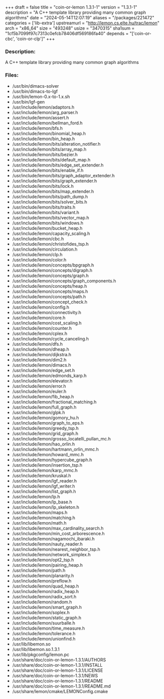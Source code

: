 +++
draft = false
title = "coin-or-lemon 1.3.1-1"
version = "1.3.1-1"
description = "A C++ template library providing many common graph algorithms"
date = "2024-05-14T12:07:19"
aliases = "/packages/221472"
categories = ['lib-extra']
upstreamurl = "http://lemon.cs.elte.hu/trac/lemon"
arch = "x86_64"
size = "493248"
usize = "3470315"
sha1sum = "1cf5b7099f97c7313c0efcb78406df569186fa40"
depends = "['coin-or-cbc', 'coin-or-clp']"
+++
### Description: 
A C++ template library providing many common graph algorithms

### Files: 
* /usr/bin/dimacs-solver
* /usr/bin/dimacs-to-lgf
* /usr/bin/lemon-0.x-to-1.x.sh
* /usr/bin/lgf-gen
* /usr/include/lemon/adaptors.h
* /usr/include/lemon/arg_parser.h
* /usr/include/lemon/assert.h
* /usr/include/lemon/bellman_ford.h
* /usr/include/lemon/bfs.h
* /usr/include/lemon/binomial_heap.h
* /usr/include/lemon/bin_heap.h
* /usr/include/lemon/bits/alteration_notifier.h
* /usr/include/lemon/bits/array_map.h
* /usr/include/lemon/bits/bezier.h
* /usr/include/lemon/bits/default_map.h
* /usr/include/lemon/bits/edge_set_extender.h
* /usr/include/lemon/bits/enable_if.h
* /usr/include/lemon/bits/graph_adaptor_extender.h
* /usr/include/lemon/bits/graph_extender.h
* /usr/include/lemon/bits/lock.h
* /usr/include/lemon/bits/map_extender.h
* /usr/include/lemon/bits/path_dump.h
* /usr/include/lemon/bits/solver_bits.h
* /usr/include/lemon/bits/traits.h
* /usr/include/lemon/bits/variant.h
* /usr/include/lemon/bits/vector_map.h
* /usr/include/lemon/bits/windows.h
* /usr/include/lemon/bucket_heap.h
* /usr/include/lemon/capacity_scaling.h
* /usr/include/lemon/cbc.h
* /usr/include/lemon/christofides_tsp.h
* /usr/include/lemon/circulation.h
* /usr/include/lemon/clp.h
* /usr/include/lemon/color.h
* /usr/include/lemon/concepts/bpgraph.h
* /usr/include/lemon/concepts/digraph.h
* /usr/include/lemon/concepts/graph.h
* /usr/include/lemon/concepts/graph_components.h
* /usr/include/lemon/concepts/heap.h
* /usr/include/lemon/concepts/maps.h
* /usr/include/lemon/concepts/path.h
* /usr/include/lemon/concept_check.h
* /usr/include/lemon/config.h
* /usr/include/lemon/connectivity.h
* /usr/include/lemon/core.h
* /usr/include/lemon/cost_scaling.h
* /usr/include/lemon/counter.h
* /usr/include/lemon/cplex.h
* /usr/include/lemon/cycle_canceling.h
* /usr/include/lemon/dfs.h
* /usr/include/lemon/dheap.h
* /usr/include/lemon/dijkstra.h
* /usr/include/lemon/dim2.h
* /usr/include/lemon/dimacs.h
* /usr/include/lemon/edge_set.h
* /usr/include/lemon/edmonds_karp.h
* /usr/include/lemon/elevator.h
* /usr/include/lemon/error.h
* /usr/include/lemon/euler.h
* /usr/include/lemon/fib_heap.h
* /usr/include/lemon/fractional_matching.h
* /usr/include/lemon/full_graph.h
* /usr/include/lemon/glpk.h
* /usr/include/lemon/gomory_hu.h
* /usr/include/lemon/graph_to_eps.h
* /usr/include/lemon/greedy_tsp.h
* /usr/include/lemon/grid_graph.h
* /usr/include/lemon/grosso_locatelli_pullan_mc.h
* /usr/include/lemon/hao_orlin.h
* /usr/include/lemon/hartmann_orlin_mmc.h
* /usr/include/lemon/howard_mmc.h
* /usr/include/lemon/hypercube_graph.h
* /usr/include/lemon/insertion_tsp.h
* /usr/include/lemon/karp_mmc.h
* /usr/include/lemon/kruskal.h
* /usr/include/lemon/lgf_reader.h
* /usr/include/lemon/lgf_writer.h
* /usr/include/lemon/list_graph.h
* /usr/include/lemon/lp.h
* /usr/include/lemon/lp_base.h
* /usr/include/lemon/lp_skeleton.h
* /usr/include/lemon/maps.h
* /usr/include/lemon/matching.h
* /usr/include/lemon/math.h
* /usr/include/lemon/max_cardinality_search.h
* /usr/include/lemon/min_cost_arborescence.h
* /usr/include/lemon/nagamochi_ibaraki.h
* /usr/include/lemon/nauty_reader.h
* /usr/include/lemon/nearest_neighbor_tsp.h
* /usr/include/lemon/network_simplex.h
* /usr/include/lemon/opt2_tsp.h
* /usr/include/lemon/pairing_heap.h
* /usr/include/lemon/path.h
* /usr/include/lemon/planarity.h
* /usr/include/lemon/preflow.h
* /usr/include/lemon/quad_heap.h
* /usr/include/lemon/radix_heap.h
* /usr/include/lemon/radix_sort.h
* /usr/include/lemon/random.h
* /usr/include/lemon/smart_graph.h
* /usr/include/lemon/soplex.h
* /usr/include/lemon/static_graph.h
* /usr/include/lemon/suurballe.h
* /usr/include/lemon/time_measure.h
* /usr/include/lemon/tolerance.h
* /usr/include/lemon/unionfind.h
* /usr/lib/libemon.so
* /usr/lib/libemon.so.1.3.1
* /usr/lib/pkgconfig/lemon.pc
* /usr/share/doc/coin-or-lemon-1.3.1/AUTHORS
* /usr/share/doc/coin-or-lemon-1.3.1/INSTALL
* /usr/share/doc/coin-or-lemon-1.3.1/LICENSE
* /usr/share/doc/coin-or-lemon-1.3.1/NEWS
* /usr/share/doc/coin-or-lemon-1.3.1/README
* /usr/share/doc/coin-or-lemon-1.3.1/README.md
* /usr/share/lemon/cmake/LEMONConfig.cmake
